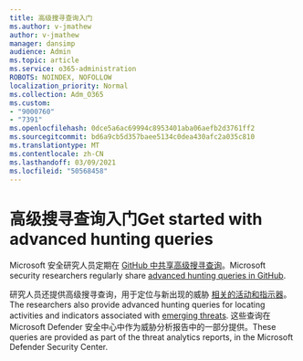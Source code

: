 ```yaml
---
title: 高级搜寻查询入门
ms.author: v-jmathew
author: v-jmathew
manager: dansimp
audience: Admin
ms.topic: article
ms.service: o365-administration
ROBOTS: NOINDEX, NOFOLLOW
localization_priority: Normal
ms.collection: Adm_O365
ms.custom:
- "9000760"
- "7391"
ms.openlocfilehash: 0dce5a6ac69994c8953401aba06aefb2d3761ff2
ms.sourcegitcommit: bd6a9cb5d357baee5134c0dea430afc2a035c810
ms.translationtype: MT
ms.contentlocale: zh-CN
ms.lasthandoff: 03/09/2021
ms.locfileid: "50568458"
---
```

# <a name="get-started-with-advanced-hunting-queries"></a><span data-ttu-id="8d037-102">高级搜寻查询入门</span><span class="sxs-lookup"><span data-stu-id="8d037-102">Get started with advanced hunting queries</span></span>

<span data-ttu-id="8d037-103">Microsoft 安全研究人员定期在 [GitHub 中共享高级搜寻查询](https://go.microsoft.com/fwlink/?linkid=2144624)。</span><span class="sxs-lookup"><span data-stu-id="8d037-103">Microsoft security researchers regularly share [advanced hunting queries in GitHub](https://go.microsoft.com/fwlink/?linkid=2144624).</span></span>

<span data-ttu-id="8d037-104">研究人员还提供高级搜寻查询，用于定位与新出现的威胁 [相关的活动和指示器](https://go.microsoft.com/fwlink/?linkid=2145808)。</span><span class="sxs-lookup"><span data-stu-id="8d037-104">The researchers also provide advanced hunting queries for locating activities and indicators associated with [emerging threats](https://go.microsoft.com/fwlink/?linkid=2145808).</span></span> <span data-ttu-id="8d037-105">这些查询在 Microsoft Defender 安全中心中作为威胁分析报告中的一部分提供。</span><span class="sxs-lookup"><span data-stu-id="8d037-105">These queries are provided as part of the threat analytics reports, in the Microsoft Defender Security Center.</span></span>
